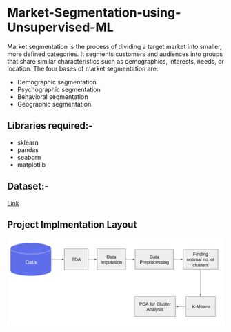 # Market-Segmentation-using-Unsupervised-ML

Market segmentation is the process of dividing a target market into smaller, more defined categories. It segments customers and audiences into groups that share similar characteristics such as demographics, interests, needs, or location. The four bases of market segmentation are:
* Demographic segmentation
* Psychographic segmentation
* Behavioral segmentation
* Geographic segmentation


## Libraries required:-
- sklearn
- pandas
- seaborn
- matplotlib

## Dataset:-
[Link](https://www.kaggle.com/arjunbhasin2013/ccdata)

## Project Implmentation Layout

![image](layout.png)








